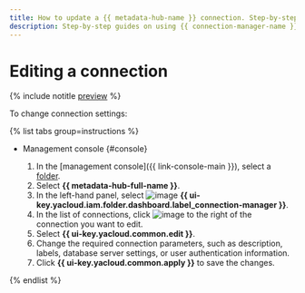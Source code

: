 ```yaml
---
title: How to update a {{ metadata-hub-name }} connection. Step-by-step guides
description: Step-by-step guides on using {{ connection-manager-name }} in {{ yandex-cloud }}. In this tutorial, you will learn how to modify connections.
---
```


# Editing a connection



{% include notitle [preview](../../_includes/note-preview.md) %}



To change connection settings:

{% list tabs group=instructions %}

- Management console {#console}

  1. In the [management console]({{ link-console-main }}), select a [folder](../../resource-manager/concepts/resources-hierarchy.md#folder).
  1. Select **{{ metadata-hub-full-name }}**.
  1. In the left-hand panel, select ![image](../../_assets/console-icons/plug-connection.svg) **{{ ui-key.yacloud.iam.folder.dashboard.label_connection-manager }}**.
  1. In the list of connections, click ![image](../../_assets/console-icons/ellipsis.svg) to the right of the connection you want to edit.
  1. Select **{{ ui-key.yacloud.common.edit }}**.
  1. Change the required connection parameters, such as description, labels, database server settings, or user authentication information.
  1. Click **{{ ui-key.yacloud.common.apply }}** to save the changes.

{% endlist %}


